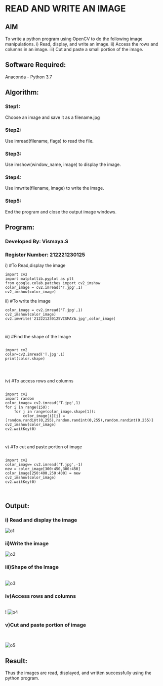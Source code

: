 
# READ AND WRITE AN IMAGE
## AIM
To write a python program using OpenCV to do the following image manipulations.
i) Read, display, and write an image.
ii) Access the rows and columns in an image.
iii) Cut and paste a small portion of the image.

## Software Required:
Anaconda - Python 3.7
## Algorithm:
### Step1:
Choose an image and save it as a filename.jpg
### Step2:
Use imread(filename, flags) to read the file.
### Step3:
Use imshow(window_name, image) to display the image.
### Step4:
Use imwrite(filename, image) to write the image.
### Step5:
End the program and close the output image windows.
## Program:
### Developed By: Vismaya.S 
### Register Number: 212221230125
i) #To Read,display the image
```
import cv2
import matplotlib.pyplot as plt
from google.colab.patches import cv2_imshow
color_image = cv2.imread('T.jpg',1)
cv2_imshow(color_image)  

```
ii) #To write the image
```
color_image = cv2.imread('T.jpg',1)
cv2_imshow(color_image)
cv2.imwrite('212221230125VISMAYA.jpg',color_image)



```
iii) #Find the shape of the Image
```python3

import cv2
color=cv2.imread('T.jpg',1)
print(color.shape)




```
iv) #To access rows and columns

```python3

import cv2
import random
color_image= cv2.imread('T.jpg',1)
for i in range(150):
    for j in range(color_image.shape[1]):
        color_image[i][j] = [random.randint(0,255),random.randint(0,255),random.randint(0,255)]
cv2_imshow(color_image)
cv2.waitKey(0)



```
v) #To cut and paste portion of image
```python3

import cv2
color_imagw= cv2.imread('T.jpg',-1)
new = color_image[300:450,300:450]
color_image[250:400,250:400] = new
cv2_imshow(color_image)
cv2.waitKey(0)



```

## Output:

### i) Read and display the image

![o1](https://user-images.githubusercontent.com/93427210/226157471-1f62b040-6238-4a85-910b-35b1d2cecdd4.png)


### ii)Write the image



![o2](https://user-images.githubusercontent.com/93427210/226157634-f0333b8d-1e64-49f1-8c22-5b0b341709eb.png)

### iii)Shape of the Image


<br>![o3](https://user-images.githubusercontent.com/93427210/226157711-1fd1478b-5a3a-46c8-b52f-d73f6c6bbfcc.png)


### iv)Access rows and columns

<br>!
![o4](https://user-images.githubusercontent.com/93427210/226157940-1e830154-3bde-46c4-8824-fe7c532490a5.png)

### v)Cut and paste portion of image

<br>

![o5](https://user-images.githubusercontent.com/93427210/226158182-fab6ee7f-3b12-4c1e-a10f-1f83d7f3b337.png)


## Result:
Thus the images are read, displayed, and written successfully using the python program.






